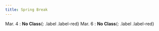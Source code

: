 ```yaml
---
title: Spring Break
---
```


Mar. 4 
: **No Class**{: .label .label-red}
Mar. 6 
: **No Class**{: .label .label-red}

